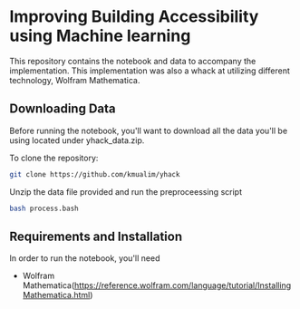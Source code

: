 # Improving Building Accessibility using Machine learning

This repository contains the notebook and data to accompany the implementation. This implementation was also a whack at utilizing different technology, Wolfram Mathematica. 

## Downloading Data

Before running the notebook, you'll want to download all the data you'll be using located under yhack_data.zip. 

To clone the repository: 
  ```bash 
  git clone https://github.com/kmualim/yhack
  ```
Unzip the data file provided and run the preproceessing script 
  ``` bash 
  bash process.bash
  ```
  
## Requirements and Installation

In order to run the notebook, you'll need 
* Wolfram Mathematica(https://reference.wolfram.com/language/tutorial/InstallingMathematica.html) 


